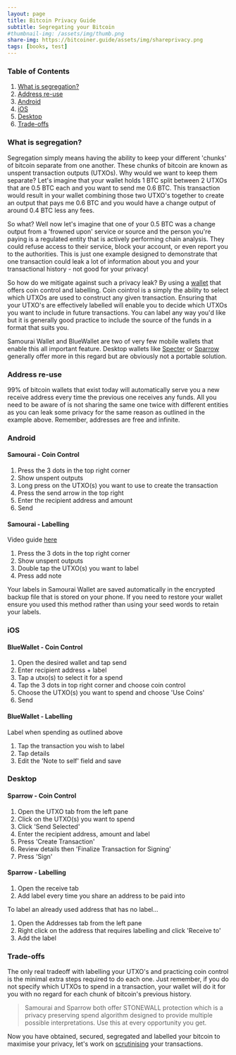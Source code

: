 ```yaml
---
layout: page
title: Bitcoin Privacy Guide 
subtitle: Segregating your Bitcoin
#thumbnail-img: /assets/img/thumb.png
share-img: https://bitcoiner.guide/assets/img/shareprivacy.png
tags: [books, test]
---
```


### Table of Contents

1.  [What is segregation?](#what-is-segregation)
2.  [Address re-use](#address-re-use)
3.  [Android](#android)
4.  [iOS](#ios)
5.  [Desktop](#desktop)
6.  [Trade-offs](#trade-offs)


### What is segregation?

Segregation simply means having the ability to keep your different 'chunks' of bitcoin separate from one another. These chunks of bitcoin are known as unspent transaction outputs (UTXOs). Why would we want to keep them separate? Let's imagine that your wallet holds 1 BTC split between 2 UTXOs that are 0.5 BTC each and you want to send me 0.6 BTC. This transaction would result in your wallet combining those two UTXO's together to create an output that pays me 0.6 BTC and you would have a change output of around 0.4 BTC less any fees. 

So what? Well now let's imagine that one of your 0.5 BTC was a change output from a 'frowned upon' service or source and the person you're paying is a regulated entity that is actively performing chain analysis. They could refuse access to their service, block your account, or even report you to the authorities. This is just one example designed to demonstrate that one transaction could leak a lot of information about you and your transactional history - not good for your privacy!

So how do we mitigate against such a privacy leak? By using a [wallet](/privacy/secure) that offers coin control and labelling. Coin cointrol is a simply the ability to select which UTXOs are used to construct any given transaction. Ensuring that your UTXO's are effectively labelled will enable you to decide which UTXOs you want to include in future transactions. You can label any way you'd like but it is generally good practice to include the source of the funds in a format that suits you.

Samourai Wallet and BlueWallet are two of very few mobile wallets that enable this all important feature. Desktop wallets like [Specter](https://github.com/cryptoadvance/specter-desktop) or [Sparrow](https://sparrowwallet.com) generally offer more in this regard but are obviously not a portable solution. 

### Address re-use

99% of bitcoin wallets that exist today will automatically serve you a new receive address every time the previous one receives any funds. All you need to be aware of is not sharing the same one twice with different entities as you can leak some privacy for the same reason as outlined in the example above. Remember, addresses are free and infinite.

### Android

#### Samourai - Coin Control

1.  Press the 3 dots in the top right corner
2.  Show unspent outputs
3.  Long press on the UTXO(s) you want to use to create the transaction
4.  Press the send arrow in the top right
5.  Enter the recipient address and amount
6.  Send

#### Samourai - Labelling

Video guide [here](https://youtu.be/Hcr1CxZWJ8s)

1.  Press the 3 dots in the top right corner
2.  Show unspent outputs
3.  Double tap the UTXO(s) you want to label
4.  Press add note

Your labels in Samourai Wallet are saved automatically in the encrypted backup file that is stored on your phone. If you need to restore your wallet ensure you used this method rather than using your seed words to retain your labels.

### iOS

#### BlueWallet - Coin Control

1.  Open the desired wallet and tap send
2.  Enter recipient address + label
3.  Tap a utxo(s) to select it for a spend
4.  Tap the 3 dots in top right corner and choose coin control
5.  Choose the UTXO(s) you want to spend and choose 'Use Coins'
7.  Send

#### BlueWallet - Labelling
   
Label when spending as outlined above

1.  Tap the transaction you wish to label
3.  Tap details
4.  Edit the 'Note to self' field and save 

### Desktop

#### Sparrow - Coin Control

1. Open the UTXO tab from the left pane
2. Click on the UTXO(s) you want to spend
3. Click 'Send Selected'
4. Enter the recipient address, amount and label
5. Press 'Create Transaction'
6. Review details then 'Finalize Transaction for Signing'
7. Press 'Sign'


#### Sparrow - Labelling

1. Open the receive tab
2. Add label every time you share an address to be paid into

To label an already used address that has no label...

1. Open the Addresses tab from the left pane
2. Right click on the address that requires labelling and click 'Receive to'
3. Add the label 

  
### Trade-offs

The only real tradeoff with labelling your UTXO's and practicing coin control is the minimal extra steps required to do each one. Just remember, if you do not specify which UTXOs to spend in a transaction, your wallet will do it for you with no regard for each chunk of bitcoin's previous history. 

> Samourai and Sparrow both offer STONEWALL protection which is a privacy preserving spend algorithm designed to provide multiple possible interpretations. Use this at every opportunity you get.

  
Now you have obtained, secured, segregated and labelled your bitcoin to maximise your privacy, let's work on [scrutinising](/privacy/scrutinise) your transactions.
